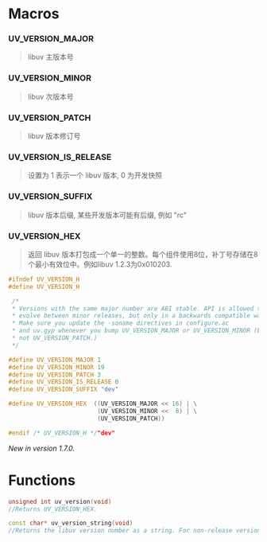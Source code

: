 # Macros

### UV\_VERSION\_MAJOR

> libuv 主版本号

### UV\_VERSION\_MINOR

> libuv 次版本号

### UV\_VERSION\_PATCH

> libuv 版本修订号

### UV\_VERSION\_IS\_RELEASE

> 设置为 1 表示一个 libuv 版本, 0 为开发快照

### UV\_VERSION\_SUFFIX

> libuv 版本后缀, 某些开发版本可能有后缀, 例如 "rc"

### UV\_VERSION\_HEX

> 返回 libuv 版本打包成一个单一的整数。每个组件使用8位，补丁号存储在8个最小有效位中。例如libuv 1.2.3为0x010203.

```cpp
#ifndef UV_VERSION_H
#define UV_VERSION_H

 /*
 * Versions with the same major number are ABI stable. API is allowed to
 * evolve between minor releases, but only in a backwards compatible way.
 * Make sure you update the -soname directives in configure.ac
 * and uv.gyp whenever you bump UV_VERSION_MAJOR or UV_VERSION_MINOR (but
 * not UV_VERSION_PATCH.)
 */

#define UV_VERSION_MAJOR 1
#define UV_VERSION_MINOR 19
#define UV_VERSION_PATCH 3
#define UV_VERSION_IS_RELEASE 0
#define UV_VERSION_SUFFIX "dev"

#define UV_VERSION_HEX  ((UV_VERSION_MAJOR << 16) | \
                         (UV_VERSION_MINOR <<  8) | \
                         (UV_VERSION_PATCH))

#endif /* UV_VERSION_H */"dev"
```

_New in version 1.7.0._

# Functions

```cpp
unsigned int uv_version(void)
//Returns UV_VERSION_HEX.
```

```cpp
const char* uv_version_string(void)
//Returns the libuv version number as a string. For non-release versions the version suffix is included.
```



